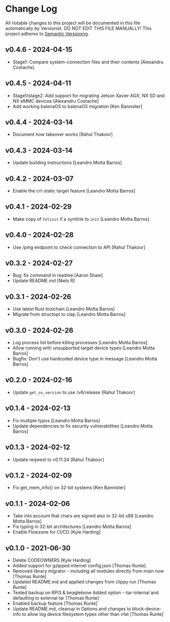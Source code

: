# Change Log

All notable changes to this project will be documented in this file
automatically by Versionist. DO NOT EDIT THIS FILE MANUALLY!
This project adheres to [Semantic Versioning](http://semver.org/).

## v0.4.6 - 2024-04-15

* Stage1: Compare system-connection files and their contents [Alexandru Costache]

## v0.4.5 - 2024-04-11

* Stage1/stage2: Add support for migrating Jetson Xavier AGX, NX SD and NX eMMC devices [Alexandru Costache]
* Add working balenaOS to balenaOS migration [Ken Bannister]

## v0.4.4 - 2024-03-14

* Document how takeover works [Rahul Thakoor]

## v0.4.3 - 2024-03-14

* Update building instructions [Leandro Motta Barros]

## v0.4.2 - 2024-03-07

* Enable the crt-static target feature [Leandro Motta Barros]

## v0.4.1 - 2024-02-29

* Make copy of `telinit` if a symlink to `init` [Leandro Motta Barros]

## v0.4.0 - 2024-02-28

* Use /ping endpoint to check connection to API [Rahul Thakoor]

## v0.3.2 - 2024-02-27

* Bug: fix command in readme [Aaron Shaw]
* Update README.md [Niels R]

## v0.3.1 - 2024-02-26

* Use latest Rust toolchain [Leandro Motta Barros]
* Migrate from structopt to clap [Leandro Motta Barros]

## v0.3.0 - 2024-02-26

* Log process list before killing processes [Leandro Motta Barros]
* Allow running with unsupported target device types [Leandro Motta Barros]
* Bugfix: Don't use hardcoded device type in message [Leandro Motta Barros]

## v0.2.0 - 2024-02-16

* Update `get_os_version` to use /v6/release [Rahul Thakoor]

## v0.1.4 - 2024-02-13

* Fix multiple typos [Leandro Motta Barros]
* Update dependencies to fix security vulnerabilities [Leandro Motta Barros]

## v0.1.3 - 2024-02-12

* Update reqwest to v0.11.24 [Rahul Thakoor]

## v0.1.2 - 2024-02-09

* Fix get_mem_info() on 32-bit systems [Ken Bannister]

## v0.1.1 - 2024-02-06

* Take into account that chars are signed also in 32-bit x86 [Leandro Motta Barros]
* Fix typing in 32-bit architectures [Leandro Motta Barros]
* Enable Flowzone for CI/CD [Kyle Harding]

## v0.1.0 - 2021-06-30

* Delete CODEOWNERS [Kyle Harding]
* Added support for gzipped internel config.json [Thomas Runte]
* Removed library migrator - including all modules directly from main now [Thomas Runte]
* Updated README.md and applied changes from clippy run [Thomas Runte]
* Tested backup on RPI3 & beaglebone Added option --tar-internal and defaulting to external tar [Thomas Runte]
* Enabled backup feature [Thomas Runte]
* Update README.md, cleanup in Options and changes to block-device-info to allow log device filesystem types other than vfat [Thomas Runte]
